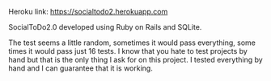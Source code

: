 Heroku link: https://socialtodo2.herokuapp.com

SocialToDo2.0 developed using Ruby on Rails and SQLite.

The test seems a little random, sometimes it would pass everything, some times it would pass just 16 tests. I know that you hate to test projects by hand but that is the only thing I ask for on this project. I tested everything by hand and I can guarantee that it is working.
